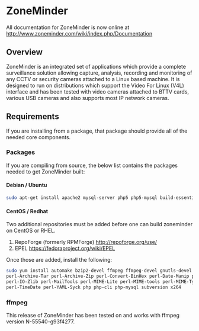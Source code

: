 ZoneMinder
==========

All documentation for ZoneMinder is now online at http://www.zoneminder.com/wiki/index.php/Documentation

## Overview

ZoneMinder is an integrated set of applications which provide a complete surveillance solution allowing capture, analysis, recording and monitoring of any CCTV or security cameras attached to a Linux based machine. It is designed to run on distributions which support the Video For Linux (V4L) interface and has been tested with video cameras attached to BTTV cards, various USB cameras and also supports most IP network cameras. 

## Requirements

If you are installing from a package, that package should provide all of the needed core components.

### Packages

If you are compiling from source, the below list contains the packages needed to get ZoneMinder built:

#### Debian / Ubuntu

```bash
sudo apt-get install apache2 mysql-server php5 php5-mysql build-essential libmysqlclient-dev libssl-dev libbz2-dev libpcre3-dev libdbi-perl libarchive-zip-perl libdate-manip-perl libdevice-serialport-perl libmime-perl libpcre3 libwww-perl libdbd-mysql-perl libsys-mmap-perl yasm subversion automake autoconf libjpeg-turbo8-dev libjpeg-turbo8 apache2-mpm-prefork libapache2-mod-php5 php5-cli
```

#### CentOS / Redhat

Two additional repositories must be added before one can build zoneminder on CentOS or RHEL.
1) RepoForge (formerly RPMForge) http://repoforge.org/use/
2) EPEL https://fedoraproject.org/wiki/EPEL

Once those are added, install the following:
```bash
sudo yum install automake bzip2-devel ffmpeg ffmpeg-devel gnutls-devel httpd libjpeg-turbo libjpeg-turbo-devel mysql-devel mysql-server pcre-devel \
perl-Archive-Tar perl-Archive-Zip perl-Convert-BinHex perl-Date-Manip perl-DBD-MySQL perl-DBI perl-Device-SerialPort perl-Email-Date-Format perl-IO-stringy \
perl-IO-Zlib perl-MailTools perl-MIME-Lite perl-MIME-tools perl-MIME-Types perl-Module-Load perl-Package-Constants perl-Sys-Mmap perl-Time-HiRes \
perl-TimeDate perl-YAML-Syck php php-cli php-mysql subversion x264
```

### ffmpeg

This release of ZoneMinder has been tested on and works with ffmpeg version N-55540-g93f4277.
